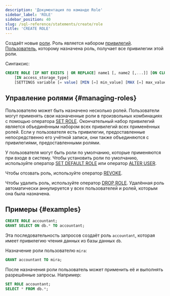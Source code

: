 ```yaml
---
description: 'Документация по команде Role'
sidebar_label: 'ROLE'
sidebar_position: 40
slug: /sql-reference/statements/create/role
title: 'CREATE ROLE'
---
```


Создаёт новые [роли](../../../guides/sre/user-management/index.md#role-management). Роль является набором [привилегий](/sql-reference/statements/grant#granting-privilege-syntax). [Пользователь](../../../sql-reference/statements/create/user.md), которому назначена роль, получает все привилегии этой роли.

Синтаксис:

```sql
CREATE ROLE [IF NOT EXISTS | OR REPLACE] name1 [, name2 [,...]] [ON CLUSTER cluster_name]
    [IN access_storage_type]
    [SETTINGS variable [= value] [MIN [=] min_value] [MAX [=] max_value] [CONST|READONLY|WRITABLE|CHANGEABLE_IN_READONLY] | PROFILE 'profile_name'] [,...]
```

## Управление ролями {#managing-roles}

Пользователю может быть назначено несколько ролей. Пользователи могут применять свои назначенные роли в произвольных комбинациях с помощью оператора [SET ROLE](../../../sql-reference/statements/set-role.md). Окончательный набор привилегий является объединённым набором всех привилегий всех применённых ролей. Если у пользователя есть привилегии, предоставленные непосредственно его учётной записи, они также объединяются с привилегиями, предоставленными ролями.

У пользователя могут быть роли по умолчанию, которые применяются при входе в систему. Чтобы установить роли по умолчанию, используйте оператор [SET DEFAULT ROLE](/sql-reference/statements/set-role#set-default-role) или оператор [ALTER USER](/sql-reference/statements/alter/user).

Чтобы отозвать роль, используйте оператор [REVOKE](../../../sql-reference/statements/revoke.md).

Чтобы удалить роль, используйте оператор [DROP ROLE](/sql-reference/statements/drop#drop-role). Удалённая роль автоматически аннулируется у всех пользователей и ролей, которым она была назначена.

## Примеры {#examples}

```sql
CREATE ROLE accountant;
GRANT SELECT ON db.* TO accountant;
```

Эта последовательность запросов создаёт роль `accountant`, которая имеет привилегию чтения данных из базы данных `db`.

Назначение роли пользователю `mira`:

```sql
GRANT accountant TO mira;
```

После назначения роли пользователь может применить её и выполнять разрешённые запросы. Например:

```sql
SET ROLE accountant;
SELECT * FROM db.*;
```
